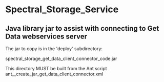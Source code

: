 # Spectral_Storage_Service

## Java library jar to assist with connecting to Get Data webservices server

The jar to copy is in the 'deploy' subdirectory:

spectral_storage_get_data_client_connector_code.jar


This directory MUST be built from the Ant script ant__create_jar_get_data_client_connector.xml
